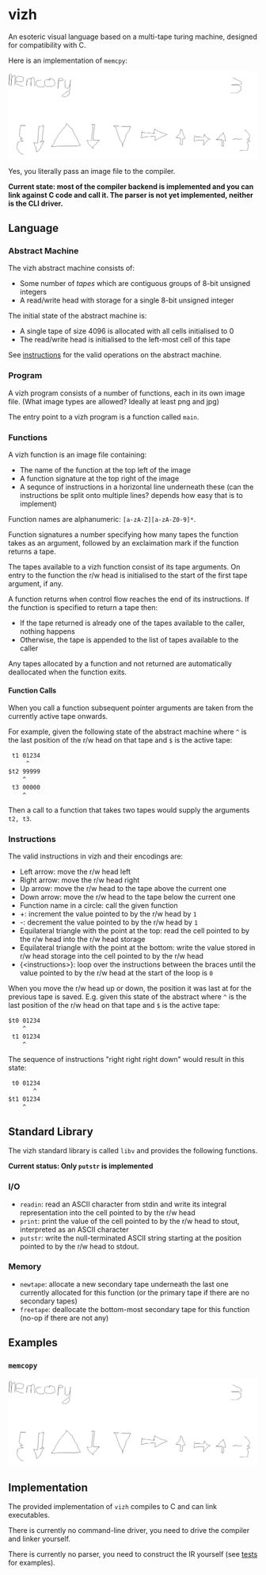# vizh

An esoteric visual language based on a multi-tape turing machine, designed for compatibility with C.

Here is an implementation of `memcpy`:

![Implementation of memcpy in vizh](samples/memcopy.png)

Yes, you literally pass an image file to the compiler.

**Current state: most of the compiler backend is implemented and you can link against C code and call it. The parser is not yet implemented, neither is the CLI driver.**

## Language

### Abstract Machine

The vizh abstract machine consists of:

- Some number of *tapes* which are contiguous groups of 8-bit unsigned integers
- A read/write head with storage for a single 8-bit unsigned integer

The initial state of the abstract machine is:

- A single tape of size 4096 is allocated with all cells initialised to 0
- The read/write head is initialised to the left-most cell of this tape

See [instructions](#instructions) for the valid operations on the abstract machine.

### Program

A vizh program consists of a number of functions, each in its own image file. (What image types are allowed? Ideally at least png and jpg)

The entry point to a vizh program is a function called `main`.

### Functions

A vizh function is an image file containing:

- The name of the function at the top left of the image
- A function signature at the top right of the image
- A sequnce of instructions in a horizontal line underneath these (can the instructions be split onto multiple lines? depends how easy that is to implement)

Function names are alphanumeric: `[a-zA-Z][a-zA-Z0-9]*`.

Function signatures a number specifying how many tapes the function takes as an argument, followed by an exclaimation mark if the function returns a tape.

The tapes available to a vizh function consist of its tape arguments. On entry to the function the r/w head is initialised to the start of the first tape argument, if any.

A function returns when control flow reaches the end of its instructions. If the function is specified to return a tape then:
- If the tape returned is already one of the tapes available to the caller, nothing happens
- Otherwise, the tape is appended to the list of tapes available to the caller

Any tapes allocated by a function and not returned are automatically deallocated when the function exits.

#### Function Calls

When you call a function subsequent pointer arguments are taken from the currently active tape onwards.

For example, given the following state of the abstract machine where `^` is the last position of the r/w head on that tape and `$` is the active tape:

```
 t1 01234
     ^
$t2 99999
    ^
 t3 00000
    ^
```

Then a call to a function that takes two tapes would supply the arguments `t2, t3`.

### Instructions

The valid instructions in vizh and their encodings are:

- Left arrow: move the r/w head left
- Right arrow: move the r/w head right
- Up arrow: move the r/w head to the tape above the current one
- Down arrow: move the r/w head to the tape below the current one
- Function name in a circle: call the given function
- +: increment the value pointed to by the r/w head by `1`
- -: decrement the value pointed to by the r/w head by `1`
- Equilateral triangle with the point at the top: read the cell pointed to by the r/w head into the r/w head storage
- Equilateral triangle with the point at the bottom: write the value stored in r/w head storage into the cell pointed to by the r/w head
- {&lt;instructions&gt;}: loop over the instructions between the braces until the value pointed to by the r/w head at the start of the loop is `0` 

When you move the r/w head up or down, the position it was last at for the previous tape is saved. E.g. given this state of the abstract where `^` is the last position of the r/w head on that tape and `$` is the active tape:

```
$t0 01234
    ^  
 t1 01234
    ^
```

The sequence of instructions "right right right down" would result in this state:

```
 t0 01234
       ^  
$t1 01234
    ^
```

## Standard Library

The vizh standard library is called `libv` and provides the following functions.

**Current status: Only `putstr` is implemented**

### I/O

- `readin`: read an ASCII character from stdin and write its integral representation into the cell pointed to by the r/w head
- `print`: print the value of the cell pointed to by the r/w head to stout, interpreted as an ASCII character
- `putstr`: write the null-terminated ASCII string starting at the position pointed to by the r/w head to stdout.

### Memory

- `newtape`: allocate a new secondary tape underneath the last one currently allocated for this function (or the primary tape if there are no secondary tapes)
- `freetape`: deallocate the bottom-most secondary tape for this function (no-op if there are not any)

## Examples

### `memcopy`

![Implementation of memcpy in vizh](samples/memcopy.png)

## Implementation

The provided implementation of `vizh` compiles to C and can link executables.

There is currently no command-line driver, you need to drive the compiler and linker yourself.

There is currently no parser, you need to construct the IR yourself (see [tests](/tests) for examples).
